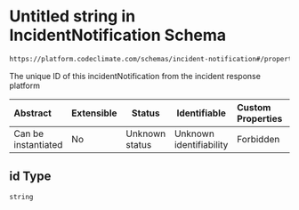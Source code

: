 # Untitled string in IncidentNotification Schema

```txt
https://platform.codeclimate.com/schemas/incident-notification#/properties/id
```

The unique ID of this incidentNotification from the incident response platform


| Abstract            | Extensible | Status         | Identifiable            | Custom Properties | Additional Properties | Access Restrictions | Defined In                                                                                                  |
| :------------------ | ---------- | -------------- | ----------------------- | :---------------- | --------------------- | ------------------- | ----------------------------------------------------------------------------------------------------------- |
| Can be instantiated | No         | Unknown status | Unknown identifiability | Forbidden         | Allowed               | none                | [IncidentNotification.schema.json\*](../../schemas/IncidentNotification.schema.json "open original schema") |

## id Type

`string`
